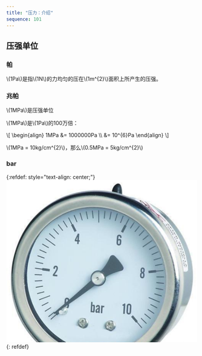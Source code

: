 ```yaml
---
title: "压力：介绍"
sequence: 101
---
```


## 压强单位

### 帕

<p>
\(1Pa\)是指\(1N\)的力均匀的压在\(1m^{2}\)面积上所产生的压强。
</p>

### 兆帕

<p>
\(1MPa\)是压强单位
</p>

<p>
\(1MPa\)是\(1Pa\)的100万倍：
</p>

<p>
\[
\begin{align}
1MPa &= 1000000Pa \\
     &= 10^{6}Pa
\end{align}
\]
</p>

<p>
\(1MPa = 10kg/cm^{2}\)，那么\(0.5MPa = 5kg/cm^{2}\)
</p>

### bar

{:refdef: style="text-align: center;"}
![](/assets/image/device/pressure-gauge-unit-bar.png)
{: refdef}


